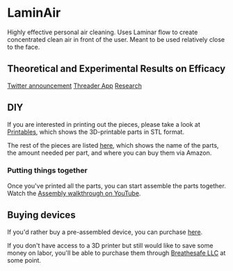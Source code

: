 # LaminAir

Highly effective personal air cleaning. Uses Laminar flow to create concentrated clean air in front of the user. Meant to be used relatively close to the face.

## Theoretical and Experimental Results on Efficacy
[Twitter announcement](https://x.com/eddericu/status/1738041192049266939)
[Threader App](https://threadreaderapp.com/thread/1738041192049266939.html)
[Research](https://github.com/Edderic/iaq/blob/main/notebooks/milestone-eoy-2023.ipynb)

## DIY

If you are interested in printing out the pieces, please take a look at [Printables](https://www.printables.com/model/716902-laminair/), which shows the 3D-printable parts in STL format.

The rest of the pieces are listed
[here](https://docs.google.com/spreadsheets/d/1wJ6nfeIdMQBHosVignK3vL9RzcDbh2oNCUtzVA7f1og/edit#gid=1259436206), which shows the name of the parts, the amount needed per part, and where you can buy them via Amazon.


### Putting things together

Once you've printed all the parts, you can start assemble the parts together. Watch the [Assembly walkthrough on YouTube](https://youtu.be/tnxe13Jcs5g).


## Buying devices

If you'd rather buy a pre-assembled device, you can purchase [here](https://breathesafe-llc.myshopify.com/products/laminair).

If you don't have access to a 3D printer but still would like to save some money on labor, you'll be able to purchase them through [Breathesafe LLC](https://breathesafe-llc.myshopify.com/) at some point.


